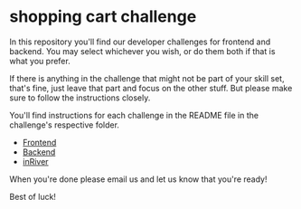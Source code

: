 # shopping cart challenge

In this repository you'll find our developer challenges for frontend and backend. You may select whichever you wish, or do them both if that is what you prefer.

If there is anything in the challenge that might not be part of your skill set, that's fine, just leave that part and focus on the other stuff. But please make sure to follow the instructions closely.

You'll find instructions for each challenge in the README file in the challenge's respective folder.

- [Frontend](/frontend)
- [Backend](/backend)
- [inRiver](/inriver)
 
When you're done please email us and let us know that you're ready!

Best of luck!
